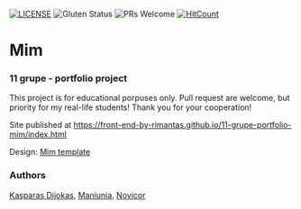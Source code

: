 [![LICENSE](https://img.shields.io/badge/license-MIT-blue.svg?style=flat-square)](https://github.com/belauzas/HTML5-website-template/blob/master/LICENSE.md)
![Gluten Status](https://img.shields.io/badge/Gluten-Free-green.svg)
![PRs Welcome](https://img.shields.io/badge/PRs-welcome-brightgreen.svg)
[![HitCount](http://hits.dwyl.com/front-end-by-rimantas/11-grupe-portfolio-mim.svg)](http://hits.dwyl.com/front-end-by-rimantas/11-grupe-portfolio-mim)

# Mim
### 11 grupe - portfolio project

This project is for educational porpuses only. Pull request are welcome, but priority for my real-life students! Thank you for your cooperation!

Site published at https://front-end-by-rimantas.github.io/11-grupe-portfolio-mim/index.html

Design: [Mim template](http://wp.regaltheme.com/mim/)

### Authors
[Kasparas Dijokas](https://github.com/KasparasDijokas), [Maniunia](https://github.com/maniunia), [Novicor](https://github.com/Novicor)
